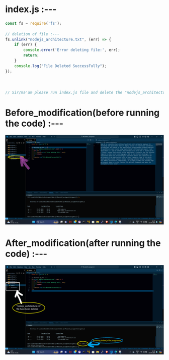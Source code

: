 # index.js :---
```index.js
const fs = require('fs');

// deletion of file :---
fs.unlink("nodejs_architecture.txt", (err) => {
    if (err) {
        console.error('Error deleting file:', err);
        return;
    }
    console.log("File Deleted SuccessFully");
});



// Sir/ma'am please run index.js file and delete the "nodejs_architecture.txt" file .

```


# Before_modification(before running the code) :---
<img src="Assigment_5_before_deletion_of_file.png" alt="OUTPUT before running the code" title="Assigment_5_before_modification.png">

# After_modification(after running the code) :---
<img src="Assigment_5_after_deletion_of_file.png" alt="OUTPUTafter running the code" title="Assigment_5_after_modification.png">
